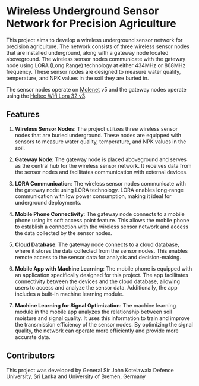 # Wireless Underground Sensor Network for Precision Agriculture

This project aims to develop a wireless underground sensor network for precision agriculture. The network consists of three wireless sensor nodes that are installed underground, along with a gateway node located aboveground. The wireless sensor nodes communicate with the gateway node using LORA (Long Range) technology at either 434MHz or 868MHz frequency. These sensor nodes are designed to measure water quality, temperature, and NPK values in the soil they are buried in.

The sensor nodes operate on [Molenet](https://blogs.uni-bremen.de/molenet/) v5 and the gateway nodes operate using the [Heltec Wifi Lora 32 v3](https://heltec.org/project/wifi-lora-32-v3/).

## Features

1. **Wireless Sensor Nodes**: The project utilizes three wireless sensor nodes that are buried underground. These nodes are equipped with sensors to measure water quality, temperature, and NPK values in the soil.

2. **Gateway Node**: The gateway node is placed aboveground and serves as the central hub for the wireless sensor network. It receives data from the sensor nodes and facilitates communication with external devices.

3. **LORA Communication**: The wireless sensor nodes communicate with the gateway node using LORA technology. LORA enables long-range communication with low power consumption, making it ideal for underground deployments.

4. **Mobile Phone Connectivity**: The gateway node connects to a mobile phone using its soft access point feature. This allows the mobile phone to establish a connection with the wireless sensor network and access the data collected by the sensor nodes.

5. **Cloud Database**: The gateway node connects to a cloud database, where it stores the data collected from the sensor nodes. This enables remote access to the sensor data for analysis and decision-making.

6. **Mobile App with Machine Learning**: The mobile phone is equipped with an application specifically designed for this project. The app facilitates connectivity between the devices and the cloud database, allowing users to access and analyze the sensor data. Additionally, the app includes a built-in machine learning module.

7. **Machine Learning for Signal Optimization**: The machine learning module in the mobile app analyzes the relationship between soil moisture and signal quality. It uses this information to train and improve the transmission efficiency of the sensor nodes. By optimizing the signal quality, the network can operate more efficiently and provide more accurate data.

## Contributors

This project was developed by General Sir John Kotelawala Defence University, Sri Lanka and University of Bremen, Germany